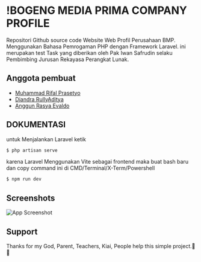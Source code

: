 

# !BOGENG MEDIA PRIMA COMPANY PROFILE

Repositori Github source code Website Web Profil Perusahaan BMP. Menggunakan Bahasa Pemrogaman PHP dengan Framework Laravel. ini merupakan test Task yang diberikan oleh Pak Iwan Safrudin selaku Pembimbing Jurusan Rekayasa Perangkat Lunak.



## Anggota pembuat

- [Muhammad Rifal Prasetyo](https://github.com/Rifal-Prasetyo/)
- [Diandra RullyAditya](https://www.github.com/AsyaaEv)
- [Anggun Rasya Evaldo](https://www.github.com/diandra6695)


## DOKUMENTASI

untuk Menjalankan Laravel ketik
```bash 
$ php artisan serve
```
karena Laravel Menggunakan Vite sebagai frontend maka buat bash baru dan copy command ini di CMD/Terminal/X-Term/Powershell

```bash
$ npm run dev
```





## Screenshots

![App Screenshot](https://uploads.bogeng.skom.id/pdip/PJzZzONJiICwyZ7.png)


## Support

Thanks for my God, Parent, Teachers, Kiai, People help this simple project.🙏🙏

